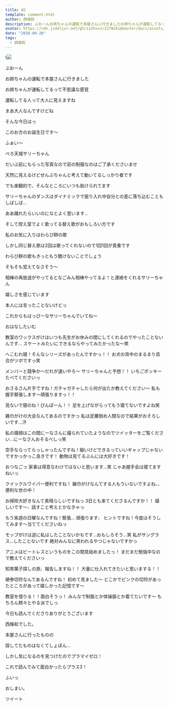 ```yaml
---
title: AS
template: comment.html
author: 西條和
description: ぶおーんお姉ちゃんの運転で本屋さんに行きましたお姉ちゃんが運転してるって不思議な感覚運転してる人って大人に見えますね...
avatar: https://cdn.jsdelivr.net/gh/zzzhxxx/227WiKi@master/docs/assets/photo/avatar/nagomi.jpg
date: "2018-04-26"
tags:
  - 西條和
---
```


!![](https://cdn.jsdelivr.net/gh/227WiKi/227WiKi-image@master/blog-image/nagomi-2018-04-26_1.jpg)










ぶおーん









お姉ちゃんの運転で本屋さんに行きました










お姉ちゃんが運転してるって不思議な感覚










運転してる人って大人に見えますね










まあ大人なんですけどね










そんな今日はっ









このお方のお誕生日です〜






ふぁい〜














ぺろ天城サリーちゃん









だいぶ前にもらった写真なので前の制服なのはご了承くださいませ











天然に見えるけどぜんぶちゃんと考えて動いてるしっかり者です










でも楽観的で、そんなところにいつも助けられてます











サリーちゃんのダンスはダイナミックで振り入れ中自分との差に落ち込むこともしばしば…






ああ踊れたらいいのになとよく思います…












そして控え室でよく歌ってる替え歌がおもしろい方です







私のお気に入りはわらび餅の歌










しかし同じ替え歌は2回は歌ってくれないので1回1回が貴重です











わらび餅の歌もきっともう聴けないことでしょう









そもそも覚えてなさそう〜










相棒の再放送がやってるとなごみん相棒やってるよ！と連絡をくれるサリーちゃん









嬉しさを感じています









本人には言ったことないけどっ












これからもはっぴーなサリーちゃんでいてね〜



















おはなしたいむ






教室のワックスがけはいつも先生がお休みの間にしてくれるのでやったことないんです…
スケートみたいにできるならやってみたかったな〜笑






へこむわ寝！そんなシリーズがあったんですかっ！！
お犬の背中のまるまり具合がツボですっ笑





メンバーと競争か〜だれが速いやろ〜
サリーちゃんと予想！！
いちごポッキーたべてくださいっ






おさるさん片手ですね！ガチャガチャしたら何が出たか教えてください〜
私も握手緊張します〜頑張りますっ！！




見ないで寝のね！ぴんぽーん！！
足を上げながらってもう寝てないですよね笑




雑巾がけの大会なんてあるのですかっ
私は足腰弱め人間なので結果がおそろしいです…汗





私の寝顔はこの間にーなさんに撮られていたようなのでツイッターをご覧ください…にーなさんおそるべしっ笑





空手ならってらっしゃったんですね！細いけどできるっていいギャップじゃないですかっかっこ良きです！
動物は見てるぶんには大好きです！





おつなごっ
家事は得意なわけではないと思います…笑
じゃあ握手会は寝てますねいっ



クイックルワイパー便利ですね！
雑巾がけなんてする人もういないですよね、、便利な世の中！




お掃除大好きなんて素晴らしいですねっ
3日とも来てくださるんですか！！
嬉しいです〜♩話すこと考えとかなきゃっ




もう来週の日曜なんですね！緊張…
頑張ります♩
ヒントですね！今度はそうしてみます〜当ててくださいねっ




モップがけは逆に私はしたことないかもです…おもしろそう…笑
私がサングラス…したことないです
絶対みんなに笑われるやつじゃないですかっ



アニメはビートレスというものをこの間見始めましたっ！
まだまだ勉強中なので教えてくださいっ



知育菓子探しの旅、報告しますね！！
大量に仕入れてきたいと思いまする！！




硬券切符なんてあるんですね！
初めて見ました〜
どこかでピンクの切符があったところがあって嬉しかった記憶です〜




教室を借りる！！面白そうっ！
みんなで制服とか体操服とか着てたいです〜
もちろん黙々とやる派でしっ





今日も読んでくださりありがとうございます








西條和でした。






本屋さんに行ったものの






探してたものはなくてしょぼん…








しかし気になるのを見つけたのでプラマイゼロ！







これで読んでみて面白かったらプラス3！






ふいっ







おしまい。


ツイート



